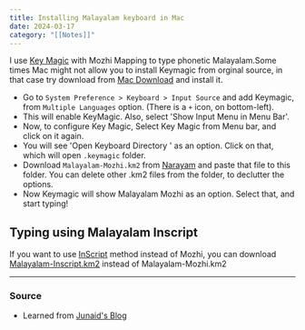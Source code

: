 ```yaml
---
title: Installing Malayalam keyboard in Mac
date: 2024-03-17
category: "[[Notes]]"
---
```

I use [Key Magic](https://keymagic.net/downloads/) with Mozhi Mapping to type phonetic Malayalam.Some times Mac might not allow you to install Keymagic from orginal source, in that case try download from [Mac Download](https://macdownload.informer.com/keymagic/) and install it.

- Go to `System Preference > Keyboard > Input Source` and add Keymagic, from `Multiple Languages` option. (There is a `+` icon, on bottom-left). 
- This will enable KeyMagic. Also, select 'Show Input Menu in Menu Bar'. 
- Now, to configure Key Magic, Select Key Magic from Menu bar, and click on it again. 
- You will see 'Open Keyboard Directory ' as an option. Click on that, which will open `.keymagic` folder.
- Download `Malayalam-Mozhi.km2` from [Narayam](https://code.google.com/archive/p/naaraayam/downloads) and paste that file to this folder. You can delete other .km2 files from the folder, to declutter the options.
- Now Keymagic will show Malayalam Mozhi as an option. Select that, and start typing!

## Typing using Malayalam Inscript

If you want to use [InScript](https://en.wikipedia.org/wiki/InScript_keyboard) method instead of Mozhi, you can download [Malayalam-Inscript.km2](https://drive.google.com/drive/folders/0B-zzYBMIntMxVkd0NXpLVGhSUms?resourcekey=0-XJsTz7bIVnpZ6l87mjVlNw) instead of Malayalam-Mozhi.km2

--- 
### Source
- Learned from [Junaid's Blog](https://blog.junix.in/2016/12/09/keymagic-malayalam-on-mc-os/)